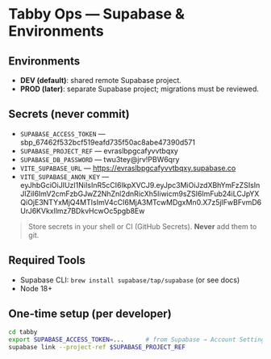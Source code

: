 # Tabby Ops — Supabase & Environments

## Environments
- **DEV (default)**: shared remote Supabase project.
- **PROD (later)**: separate Supabase project; migrations must be reviewed.

## Secrets (never commit)
- `SUPABASE_ACCESS_TOKEN` — sbp_67462f532bcf519eafd735f50ac8abe47390d571
- `SUPABASE_PROJECT_REF` — evraslbpgcafyvvtbqxy
- `SUPABASE_DB_PASSWORD` — twu3tey@jrv!PBW6qry
- `VITE_SUPABASE_URL` — https://evraslbpgcafyvvtbqxy.supabase.co
- `VITE_SUPABASE_ANON_KEY` — eyJhbGciOiJIUzI1NiIsInR5cCI6IkpXVCJ9.eyJpc3MiOiJzdXBhYmFzZSIsInJlZiI6ImV2cmFzbGJwZ2NhZnl2dnRicXh5Iiwicm9sZSI6ImFub24iLCJpYXQiOjE3NTYxMjQ4MTIsImV4cCI6MjA3MTcwMDgxMn0.X7z5jIFwBFvmD6UrJ6KVkxllmz7BDkvHcwOc5pgb8Ew

> Store secrets in your shell or CI (GitHub Secrets). **Never** add them to git.

## Required Tools
- Supabase CLI: `brew install supabase/tap/supabase` (or see docs)
- Node 18+

## One-time setup (per developer)
```bash
cd tabby
export SUPABASE_ACCESS_TOKEN=...      # from Supabase → Account Settings
supabase link --project-ref $SUPABASE_PROJECT_REF